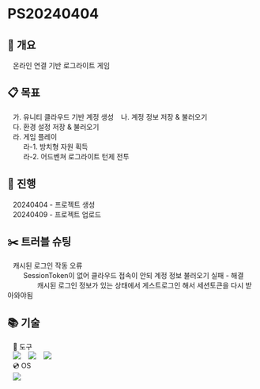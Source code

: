 # PS20240404

## :bookmark_tabs: 개요

&ensp; 온라인 연결 기반 로그라이트 게임
&ensp; 

## :clipboard: 목표

&ensp; 가. 유니티 클라우드 기반 계정 생성
&ensp; 나. 계정 정보 저장 & 불러오기  
&ensp; 다. 환경 설정 저장 & 불러오기  
&ensp; 라. 게임 플레이  
&ensp;&ensp;&ensp;&ensp; 라-1. 방치형 자원 획득  
&ensp;&ensp;&ensp;&ensp; 라-2. 어드벤쳐 로그라이트 턴제 전투  

## :date: 진행

&ensp; 20240404 - 프로젝트 생성  
&ensp; 20240409 - 프로젝트 업로드

##  :scissors: 트러블 슈팅

&ensp; 캐시된 로그인 작동 오류  
&ensp;&ensp;&ensp;&ensp; SessionToken이 없어 클라우드 접속이 안되 계정 정보 불러오기 실패 - 해결  
&ensp;&ensp;&ensp;&ensp;&ensp;&ensp;&ensp;&ensp; 캐시된 로그인 정보가 있는 상태에서 게스트로그인 해서 세션토큰을 다시 받아와야됨

## :books: 기술

&ensp; :hammer: 도구  
&ensp; <img src="https://img.shields.io/badge/Unity-FFFFFF?style=for-the-badge&logo=Unity&logoColor=black"> 
&ensp; <img src="https://img.shields.io/badge/visualstudio-5C2D91?style=for-the-badge&logo=visualstudio&logoColor=white"> 
&ensp; <img src="https://img.shields.io/badge/github-181717?style=for-the-badge&logo=github&logoColor=white">  
&ensp; :cd: OS  
&ensp; <img src="https://img.shields.io/badge/Windows-3776AB?style=for-the-badge&logo=Windows&logoColor=white">  
